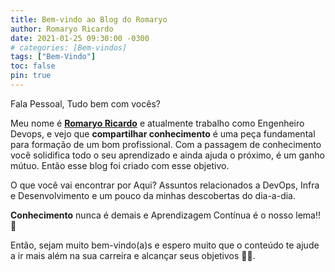 ```yaml
---
title: Bem-vindo ao Blog do Romaryo
author: Romaryo Ricardo
date: 2021-01-25 09:30:00 -0300
# categories: [Bem-vindos]
tags: ["Bem-Vindo"]
toc: false
pin: true
---
```


Fala Pessoal, Tudo bem com vocês? 

Meu nome é [**Romaryo Ricardo**](/tabs/about/) e atualmente trabalho como Engenheiro Devops, e vejo que **compartilhar conhecimento** é uma peça fundamental para formação de um bom profissional.
Com a passagem de conhecimento você solidifica todo o seu aprendizado e ainda ajuda o próximo, é um ganho mútuo. Então esse blog foi criado com esse objetivo.



O que você vai encontrar por Aqui?  Assuntos relacionados a DevOps, Infra e Desenvolvimento e um pouco da minhas descobertas do dia-a-dia.

**Conhecimento** nunca é demais e Aprendizagem Contínua é o nosso lema!! 🙂 

Então, sejam muito bem-vindo(a)s e espero muito que o conteúdo te ajude a ir mais além na sua carreira e alcançar seus objetivos 🚀🚀.


